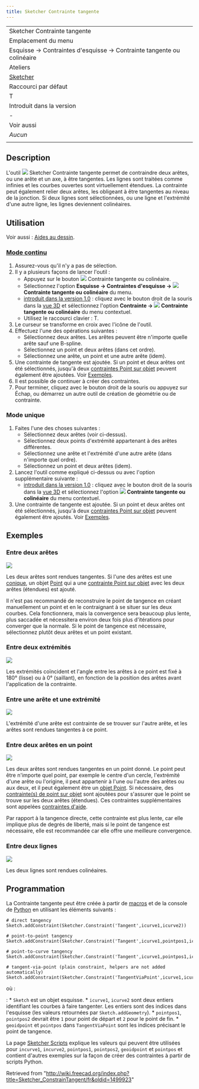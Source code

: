 ```yaml
---
title: Sketcher Contrainte tangente
---
```

|  |
| --- |
| Sketcher Contrainte tangente |
| Emplacement du menu |
| Esquisse → Contraintes d'esquisse → Contrainte tangente ou colinéaire |
| Ateliers |
| [Sketcher](/Sketcher_Workbench/fr "Sketcher Workbench/fr") |
| Raccourci par défaut |
| T |
| Introduit dans la version |
| - |
| Voir aussi |
| *Aucun* |
|  |

## Description

L'outil ![](/images/Sketcher_ConstrainTangent.svg) Sketcher Contrainte tangente permet de contraindre deux arêtes, ou une arête et un axe, à être tangentes. Les lignes sont traitées comme infinies et les courbes ouvertes sont virtuellement étendues. La contrainte peut également relier deux arêtes, les obligeant à être tangentes au niveau de la jonction. Si deux lignes sont sélectionnées, ou une ligne et l'extrémité d'une autre ligne, les lignes deviennent colinéaires.

## Utilisation

Voir aussi : [Aides au dessin](/Sketcher_Workbench/fr#Aides_au_dessin "Sketcher Workbench/fr").

### [Mode continu](/Sketcher_Workbench/fr#Modes_continus "Sketcher Workbench/fr")

1. Assurez-vous qu'il n'y a pas de sélection.
2. Il y a plusieurs façons de lancer l'outil :
   * Appuyez sur le bouton ![](/images/Sketcher_ConstrainTangent.svg) Contrainte tangente ou colinéaire.
   * Sélectionnez l'option **Esquisse → Contraintes d'esquisse → ![](/images/Sketcher_ConstrainTangent.svg) Contrainte tangente ou colinéaire** du menu.
   * [introduit dans la version 1.0](/Release_notes_1.0/fr "Release notes 1.0/fr") : cliquez avec le bouton droit de la souris dans la [vue 3D](/3D_view/fr "3D view/fr") et sélectionnez l'option **Contrainte → ![](/images/Sketcher_ConstrainTangent.svg) Contrainte tangente ou colinéaire** du menu contextuel.
   * Utilisez le raccourci clavier : T.
3. Le curseur se transforme en croix avec l'icône de l'outil.
4. Effectuez l'une des opérations suivantes :
   * Sélectionnez deux arêtes. Les arêtes peuvent être n'importe quelle arête sauf une B-spline.
   * Sélectionnez un point et deux arêtes (dans cet ordre).
   * Sélectionnez une arête, un point et une autre arête (idem).
5. Une contrainte de tangente est ajoutée. Si un point et deux arêtes ont été sélectionnés, jusqu'à deux [contraintes Point sur objet](/Sketcher_ConstrainPointOnObject/fr "Sketcher ConstrainPointOnObject/fr") peuvent également être ajoutées. Voir [Exemples](#Entre_deux_arêtes_en_un_point).
6. Il est possible de continuer à créer des contraintes.
7. Pour terminer, cliquez avec le bouton droit de la souris ou appuyez sur Échap, ou démarrez un autre outil de création de géométrie ou de contrainte.

### Mode unique

1. Faites l'une des choses suivantes :
   * Sélectionnez deux arêtes (voir ci-dessus).
   * Sélectionnez deux points d'extrémité appartenant à des arêtes différentes.
   * Sélectionnez une arête et l'extrémité d'une autre arête (dans n'importe quel ordre).
   * Sélectionnez un point et deux arêtes (idem).
2. Lancez l'outil comme expliqué ci-dessus ou avec l'option supplémentaire suivante :
   * [introduit dans la version 1.0](/Release_notes_1.0/fr "Release notes 1.0/fr") : cliquez avec le bouton droit de la souris dans la [vue 3D](/3D_view/fr "3D view/fr") et sélectionnez l'option **![](/images/Sketcher_ConstrainTangent.svg) Contrainte tangente ou colinéaire** du menu contextuel.
3. Une contrainte de tangente est ajoutée. Si un point et deux arêtes ont été sélectionnés, jusqu'à deux [contraintes Point sur objet](/Sketcher_ConstrainPointOnObject/fr "Sketcher ConstrainPointOnObject/fr") peuvent également être ajoutés. Voir [Exemples](#Entre_deux_arêtes_en_un_point).

## Exemples

### Entre deux arêtes

![](/images/Sketcher_ConsraintTangent_mode1.png)

Les deux arêtes sont rendues tangentes. Si l'une des arêtes est une [conique](/Sketcher_Workbench/fr#Sketcher_CompCreateConic "Sketcher Workbench/fr"), un objet [Point](/Sketcher_CreatePoint/fr "Sketcher CreatePoint/fr") qui a une [contrainte Point sur objet](/Sketcher_ConstrainPointOnObject "Sketcher ConstrainPointOnObject") avec les deux arêtes (étendues) est ajouté.

Il n'est pas recommandé de reconstruire le point de tangence en créant manuellement un point et en le contraignant à se situer sur les deux courbes. Cela fonctionnera, mais la convergence sera beaucoup plus lente, plus saccadée et nécessitera environ deux fois plus d'itérations pour converger que la normale. Si le point de tangence est nécessaire, sélectionnez plutôt deux arêtes et un point existant.

### Entre deux extrémités

![](/images/Sketcher_ConsraintTangent_mode2.png)

Les extrémités coïncident et l'angle entre les arêtes à ce point est fixé à 180° (lisse) ou à 0° (saillant), en fonction de la position des arêtes avant l'application de la contrainte.

### Entre une arête et une extrémité

![](/images/Sketcher_ConsraintTangent_mode3.png)

L'extrémité d'une arête est contrainte de se trouver sur l'autre arête, et les arêtes sont rendues tangentes à ce point.

### Entre deux arêtes en un point

![](/images/Sketcher_ConsraintTangent_mode4.png)

Les deux arêtes sont rendues tangentes en un point donné. Le point peut être n'importe quel point, par exemple le centre d'un cercle, l'extrémité d'une arête ou l'origine, il peut appartenir à l'une ou l'autre des arêtes ou aux deux, et il peut également être un [objet Point](/Sketcher_CreatePoint/fr "Sketcher CreatePoint/fr"). Si nécessaire, des [contrainte(s) de point sur objet](/Sketcher_ConstrainPointOnObject/fr "Sketcher ConstrainPointOnObject/fr") sont ajoutées pour s'assurer que le point se trouve sur les deux arêtes (étendues). Ces contraintes supplémentaires sont appelées [contraintes d'aide](/Sketcher_helper_constraint/fr "Sketcher helper constraint/fr").

Par rapport à la tangence directe, cette contrainte est plus lente, car elle implique plus de degrés de liberté, mais si le point de tangence est nécessaire, elle est recommandée car elle offre une meilleure convergence.

### Entre deux lignes

![](/images/Sketcher_ConstraintTangent_mode5.png)

Les deux lignes sont rendues colinéaires.

## Programmation

La Contrainte tangente peut être créée à partir de [macros](/Macros/fr "Macros/fr") et de la console de [Python](/Python/fr "Python/fr") en utilisant les éléments suivants :

```
# direct tangency
Sketch.addConstraint(Sketcher.Constraint('Tangent',icurve1,icurve2))

# point-to-point tangency
Sketch.addConstraint(Sketcher.Constraint('Tangent',icurve1,pointpos1,icurve2,pointpos2))

# point-to-curve tangency
Sketch.addConstraint(Sketcher.Constraint('Tangent',icurve1,pointpos1,icurve2))

# tangent-via-point (plain constraint, helpers are not added automatically)
Sketch.addConstraint(Sketcher.Constraint('TangentViaPoint',icurve1,icurve2,geoidpoint,pointpos))

```

où :

:   * `Sketch` est un objet esquisse.
    * `icurve1`, `icurve2` sont deux entiers identifiant les courbes à faire tangenter. Les entiers sont des indices dans l'esquisse (les valeurs retournées par `Sketch.addGeometry`).
    * `pointpos1`, `pointpos2` devrait être `1` pour point de départ et `2` pour le point de fin.
    * `geoidpoint` et `pointpos` dans `TangentViaPoint` sont les indices précisant le point de tangence.

La page [Sketcher Scripts](/Sketcher_scripting/fr "Sketcher scripting/fr") explique les valeurs qui peuvent être utilisées pour `incurve1`, `incurve2`, `pointpos1`, `pointpos2`, `geoidpoint` et `pointpos` et contient d'autres exemples sur la façon de créer des contraintes à partir de scripts Python.

Retrieved from "<http://wiki.freecad.org/index.php?title=Sketcher_ConstrainTangent/fr&oldid=1499923>"
